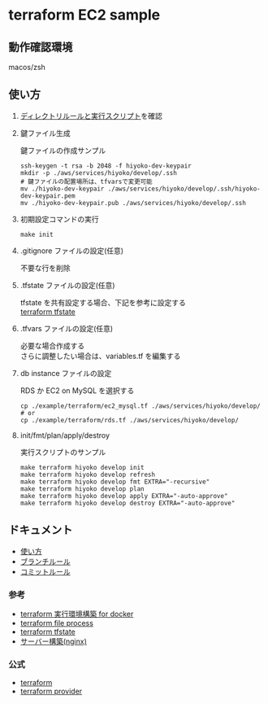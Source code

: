 # terraform EC2 sample

<!--
暫定
TODO: narikawa 構成図を作成
TODO: narikawa terraform のローカル実行環境の構築方法をまとめる（terraform docker に aws vault についてまとめればよさそう）
TODO: narikawa code pipeline
TODO: narikawa 複数環境の実装方法について(atlantis について)
TODO: narikawa ローカル、git actions の terraform のバージョン統一方法（github のビルド用のフローが必要？）
TODO: narikawa aws 連携方法についてまとめる(role 系を設定したタイミングで確認したい)
TODO: narikawa plan apply の運用についての考えをまとめる
TODO: narikawa git actions の追加（全環境の plan を PR 時に実行「PR 更新時にも実行されるように」）
TODO: narikawa git actions の追加（本番以外の環境の apply を main に marge 時に実行）
TODO: narikawa git actions の追加（本番の環境の apply を手動で実行）
TODO: narikawa .terraform.lock.hcl の取り扱いについて(特に github で terraform の apply までやりたい時)
TODO: narikawa クイックスタートを別ファイルに分割し、初期設定を作成
TODO: narikawa keypair の運用方法についてまとめる(特に github で terraform の apply までやりたい時)
-->

## 動作確認環境

macos/zsh

## 使い方

1. [ディレクトリルールと実行スクリプト](./docs/rule.md)を確認
2. 鍵ファイル生成

   鍵ファイルの作成サンプル

   ```shell
   ssh-keygen -t rsa -b 2048 -f hiyoko-dev-keypair
   mkdir -p ./aws/services/hiyoko/develop/.ssh
   # 鍵ファイルの配置場所は、tfvarsで変更可能
   mv ./hiyoko-dev-keypair ./aws/services/hiyoko/develop/.ssh/hiyoko-dev-keypair.pem
   mv ./hiyoko-dev-keypair.pub ./aws/services/hiyoko/develop/.ssh
   ```

3. 初期設定コマンドの実行

   ```shell
   make init
   ```

4. .gitignore ファイルの設定(任意)

   不要な行を削除

5. .tfstate ファイルの設定(任意)

   tfstate を共有設定する場合、下記を参考に設定する  
   [terraform tfstate](./docs/terraform/tfstate.md)

6. .tfvars ファイルの設定(任意)

   必要な場合作成する  
   さらに調整したい場合は、variables.tf を編集する

7. db instance ファイルの設定

   RDS か EC2 on MySQL を選択する

   ```shell
   cp ./example/terraform/ec2_mysql.tf ./aws/services/hiyoko/develop/
   # or
   cp ./example/terraform/rds.tf ./aws/services/hiyoko/develop/
   ```

8. init/fmt/plan/apply/destroy

   実行スクリプトのサンプル

   ```shell
   make terraform hiyoko develop init
   make terraform hiyoko develop refresh
   make terraform hiyoko develop fmt EXTRA="-recursive"
   make terraform hiyoko develop plan
   make terraform hiyoko develop apply EXTRA="-auto-approve"
   make terraform hiyoko develop destroy EXTRA="-auto-approve"
   ```

## ドキュメント

- [使い方](./docs/rule.md)
- [ブランチルール](./docs/git/branch.md)
- [コミットルール](./docs/git/commit.md)

### 参考

- [terraform 実行環境構築 for docker](./docs/terraform/docker.md)
- [terraform file process](./docs/terraform/process.md)
- [terraform tfstate](./docs/terraform/tfstate.md)
- [サーバー構築(nginx)](./docs/server/nginx.md)

### 公式

- [terraform](https://developer.hashicorp.com/terraform)
- [terraform provider](https://registry.terraform.io/browse/providers)
